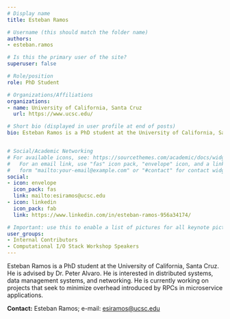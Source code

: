```yaml
---
# Display name
title: Esteban Ramos

# Username (this should match the folder name)
authors:
- esteban.ramos

# Is this the primary user of the site?
superuser: false

# Role/position
role: PhD Student

# Organizations/Affiliations
organizations: 
- name: University of California, Santa Cruz
  url: https://www.ucsc.edu/

# Short bio (displayed in user profile at end of posts)
bio: Esteban Ramos is a PhD student at the University of California, Santa Cruz. He is advised by Dr. Peter Alvaro. He is interested in distributed systems, data management systems, and networking. He is currently working on projects that seek to minimize overhead introduced by RPCs in microservice applications.  


# Social/Academic Networking
# For available icons, see: https://sourcethemes.com/academic/docs/widgets/#icons
#   For an email link, use "fas" icon pack, "envelope" icon, and a link in the
#   form "mailto:your-email@example.com" or "#contact" for contact widget.
social:
- icon: envelope
  icon_pack: fas
  link: mailto:esiramos@ucsc.edu
- icon: linkedin
  icon_pack: fab
  link: https://www.linkedin.com/in/esteban-ramos-956a34174/

# Important: use this to enable a list of pictures for all keynote pictures on the keynote speaker page.
user_groups:
- Internal Contributors
- Computational I/O Stack Workshop Speakers
---
```

Esteban Ramos is a PhD student at the University of California, Santa Cruz. He is advised by Dr. Peter Alvaro. He is interested in distributed systems, data management systems, and networking. He is currently working on projects that seek to minimize overhead introduced by RPCs in microservice applications.  

**Contact:** Esteban Ramos; e-mail: esiramos@ucsc.edu

